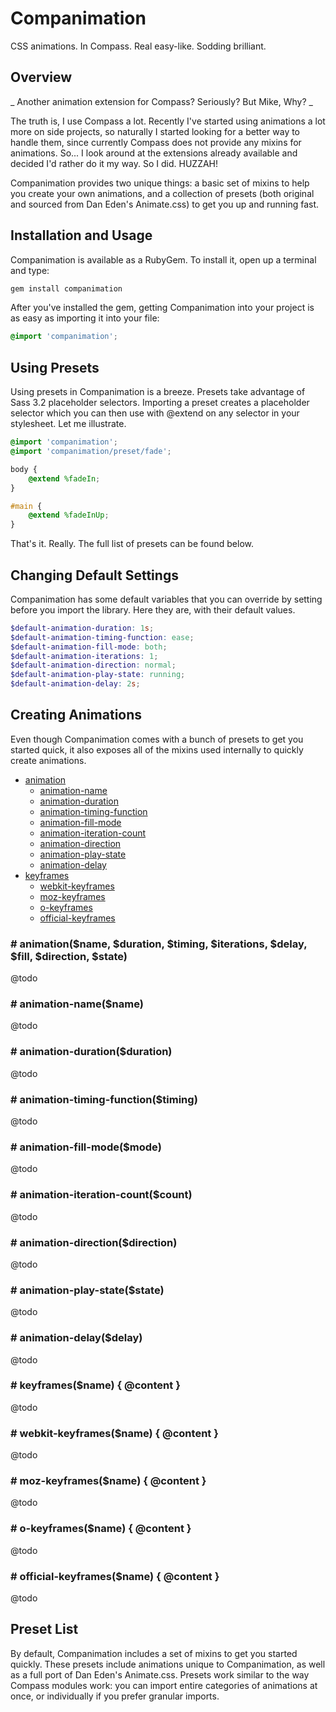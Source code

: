 # Companimation

CSS animations. In Compass. Real easy-like. Sodding brilliant.

## Overview

_ Another animation extension for Compass? Seriously? But Mike, Why? _ 

The truth is, I use Compass a lot. Recently I've started using animations a lot more on side projects, so naturally I started looking for a better way to handle them, since currently Compass does not provide any mixins for animations. So... I look around at the extensions already available and decided I'd rather do it my way. So I did. HUZZAH!

Companimation provides two unique things: a basic set of mixins to help you create your own animations, and a collection of presets (both original and sourced from Dan Eden's Animate.css) to get you up and running fast.

## Installation and Usage

Companimation is available as a RubyGem. To install it, open up a terminal and type:

``` bash
gem install companimation
```

After you've installed the gem, getting Companimation into your project is as easy as importing it into your file:

``` scss
@import 'companimation';
```

## Using Presets

Using presets in Companimation is a breeze. Presets take advantage of Sass 3.2 placeholder selectors. Importing a preset creates a placeholder selector which you can then use with @extend on any selector in your stylesheet. Let me illustrate.

``` scss
@import 'companimation';
@import 'companimation/preset/fade';

body {
	@extend %fadeIn;
}

#main {
	@extend %fadeInUp;
}
```

That's it. Really. The full list of presets can be found below.

## Changing Default Settings

Companimation has some default variables that you can override by setting before you import the library. Here they are, with their default values.

``` scss
$default-animation-duration: 1s;
$default-animation-timing-function: ease;
$default-animation-fill-mode: both;
$default-animation-iterations: 1;
$default-animation-direction: normal;
$default-animation-play-state: running;
$default-animation-delay: 2s;
```

## Creating Animations

Even though Companimation comes with a bunch of presets to get you started quick, it also exposes all of the mixins used internally to quickly create animations.

  * [animation](#mixin-animation)
    * [animation-name](#mixin-animation-name)
    * [animation-duration](#mixin-animation-duration)
    * [animation-timing-function](#mixin-animation-timing-function)
    * [animation-fill-mode](#mixin-animation-fill-mode)
    * [animation-iteration-count](#mixin-animation-iteration-count)
    * [animation-direction](#mixin-animation-direction)
    * [animation-play-state](#mixin-animation-play-state)
    * [animation-delay](#mixin-animation-delay)
  * [keyframes](#mixin-keyframes)
    * [webkit-keyframes](#mixin-keyframes-webkit)
    * [moz-keyframes](#mixin-keyframes-mozilla)
    * [o-keyframes](#mixin-keyframes-opera)
    * [official-keyframes](#mixin-keyframes-official)


### <a name="mixin-animation">#</a> animation($name, $duration, $timing, $iterations, $delay, $fill, $direction, $state)

@todo

### <a name="mixin-animation-name">#</a> animation-name($name)

@todo

### <a name="mixin-animation-duration">#</a> animation-duration($duration)

@todo

### <a name="mixin-animation-timing-function">#</a> animation-timing-function($timing)

@todo

### <a name="mixin-animation-fill-mode">#</a> animation-fill-mode($mode)

@todo

### <a name="mixin-animation-iteration-count">#</a> animation-iteration-count($count)

@todo

### <a name="mixin-animation-direction">#</a> animation-direction($direction)

@todo

### <a name="mixin-animation-play-state">#</a> animation-play-state($state)

@todo

### <a name="mixin-animation-delay">#</a> animation-delay($delay)

@todo

### <a name="mixin-keyframes">#</a> keyframes($name) { @content }

@todo

### <a name="mixin-keyframes-webkit">#</a> webkit-keyframes($name) { @content }

@todo

### <a name="mixin-keyframes-mozilla">#</a> moz-keyframes($name) { @content }

@todo

### <a name="mixin-keyframes-opera">#</a> o-keyframes($name) { @content }

@todo

### <a name="mixin-keyframes-official">#</a> official-keyframes($name) { @content }

@todo



## Preset List

By default, Companimation includes a set of mixins to get you started quickly. These presets include animations unique to Companimation, as well as a full port of Dan Eden's Animate.css. Presets work similar to the way Compass modules work: you can import entire categories of animations at once, or individually if you prefer granular imports.